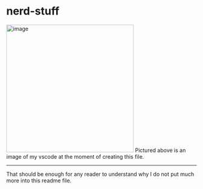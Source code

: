 # nerd-stuff
<img width="337" alt="image" src="https://user-images.githubusercontent.com/110700696/205536182-ea7a655d-5ebc-47ee-8027-301d14af4989.png">
Pictured above is an image of my vscode at the moment of creating this file.

---

That should be enough for any reader to understand why I do not put much more into this readme file.
